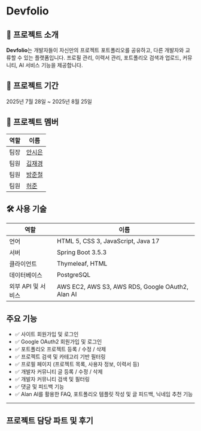 # Devfolio

## 🚀 프로젝트 소개
**Devfolio**는 개발자들이 자신만의 프로젝트 포트폴리오를 공유하고, 다른 개발자와 교류할 수 있는 플랫폼입니다.
프로필 관리, 이력서 관리, 포트폴리오 검색과 업로드, 커뮤니티, AI 서비스 기능을 제공합니다.

## 📅 프로젝트 기간
2025년 7월 28일 ~ 2025년 8월 25일

## 👥 프로젝트 멤버

| 역할       | 이름       |
|----------------|--------------------------|
|  팀장    | [안시은](https://github.com/ase10git) |
| 팀원    | [김재경](https://github.com/Jaekyung89) |
| 팀원    | [방준철](https://github.com/bangjjun) |
| 팀원    | [허준](https://github.com/JunHur97) |

## 🛠️ 사용 기술
| 역할       | 이름       |
|----------------|--------------------------|
|  언어    | HTML 5, CSS 3, JavaScript, Java 17 |
| 서버    | Spring Boot 3.5.3 |
| 클라이언트    | Thymeleaf, HTML |
| 데이터베이스    | PostgreSQL |
| 외부 API 및 서비스    | AWS EC2, AWS S3, AWS RDS, Google OAuth2, Alan AI |

## 주요 기능
- ✅ 사이트 회원가입 및 로그인
- ✅ Google OAuth2 회원가입 및 로그인
- ✅ 포트폴리오 프로젝트 등록 / 수정 / 삭제
- ✅ 프로젝트 검색 및 카테고리 기반 필터링
- ✅ 프로필 페이지 (프로젝트 목록, 사용자 정보, 이력서 등)
- ✅ 개발자 커뮤니티 글 등록 / 수정 / 삭제
- ✅ 개발자 커뮤니티 검색 및 필터링
- ✅ 댓글 및 피드백 기능
- ✅ Alan AI를 활용한 FAQ, 포트폴리오 템플릿 작성 및 글 피드백, 닉네임 추천 기능

---

## 프로젝트 담당 파트 및 후기
